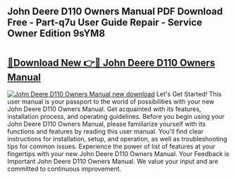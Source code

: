 ## John Deere D110 Owners Manual PDF Download Free - Part-q7u User Guide Repair - Service Owner Edition 9sYM8

# <h2><a href="http://bc88478.oget.top/?id=John+Deere+D110+Owners+Manual">🔗Download New 👉🔴 John Deere D110 Owners Manual</a></h2>

[![John Deere D110 Owners Manual new download](https://i.imgur.com/5g1atiW.png)](http://bc88478.oget.top/?id=John+Deere+D110+Owners+Manual)
Let's Get Started! This user manual is your passport to the world of possibilities with your new John Deere D110 Owners Manual. Get acquainted with its features, installation process, and operating guidelines. Before you begin using your John Deere D110 Owners Manual, please familiarize yourself with its functions and features by reading this user manual. You'll find clear instructions for installation, setup, and operation, as well as troubleshooting tips for common issues. Experience the power of list of features at your fingertips with your new John Deere D110 Owners Manual. Your Feedback is Important John Deere D110 Owners Manual. We value your input and are committed to continuous improvement.
